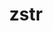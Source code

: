 ---
title: "zstr"
layout: cache
categories: [package, develop]
meta: {"versions": ["1.0.7"], "compilers": ["gcc@=11.4.0", "gcc@=7.5.0", "gcc@=9.4.0", "oneapi@=2023.2.0", "oneapi@=2024.0.0"], "oss": ["ubuntu18.04", "ubuntu20.04", "ubuntu22.04"], "platforms": ["linux"], "targets": ["aarch64", "neoverse_v1", "neoverse_v2", "ppc64le", "x86_64_v3"], "stacks": ["e4s", "e4s-aarch64", "e4s-neoverse-v2", "e4s-neoverse_v1", "e4s-oneapi", "e4s-power", "radiuss", "root"], "num_specs": 8, "num_specs_by_stack": {"radiuss": 1, "root": 8, "e4s-neoverse_v1": 1, "e4s-power": 1, "e4s": 1, "e4s-oneapi": 2, "e4s-aarch64": 1, "e4s-neoverse-v2": 1}}
spec_details: [{"hash": "ou536e26js7vsuyxcawurg6axvsgkbeg", "compiler": "gcc@=7.5.0", "versions": ["1.0.7"], "os": "ubuntu18.04", "platform": "linux", "target": "x86_64_v3", "variants": ["build_system=generic"], "stacks": ["radiuss", "root"], "size": "-", "tarball": "https://binaries.spack.io/develop/build_cache/linux-ubuntu18.04-x86_64_v3/gcc-7.5.0/zstr-1.0.7/linux-ubuntu18.04-x86_64_v3-gcc-7.5.0-zstr-1.0.7-ou536e26js7vsuyxcawurg6axvsgkbeg.spack"}, {"hash": "zkv6e24echrwe6csax3lorgf6izyss3l", "compiler": "gcc@=11.4.0", "versions": ["1.0.7"], "os": "ubuntu20.04", "platform": "linux", "target": "neoverse_v1", "variants": ["build_system=generic"], "stacks": ["root", "e4s-neoverse_v1"], "size": "-", "tarball": "https://binaries.spack.io/develop/build_cache/linux-ubuntu20.04-neoverse_v1/gcc-11.4.0/zstr-1.0.7/linux-ubuntu20.04-neoverse_v1-gcc-11.4.0-zstr-1.0.7-zkv6e24echrwe6csax3lorgf6izyss3l.spack"}, {"hash": "rezyfwkewlnwuyvmwwiwjdtvfozfetf7", "compiler": "gcc@=9.4.0", "versions": ["1.0.7"], "os": "ubuntu20.04", "platform": "linux", "target": "ppc64le", "variants": ["build_system=generic"], "stacks": ["root", "e4s-power"], "size": "-", "tarball": "https://binaries.spack.io/develop/build_cache/linux-ubuntu20.04-ppc64le/gcc-9.4.0/zstr-1.0.7/linux-ubuntu20.04-ppc64le-gcc-9.4.0-zstr-1.0.7-rezyfwkewlnwuyvmwwiwjdtvfozfetf7.spack"}, {"hash": "ntyizbhxkvz4phcgqh3siwseoybghhl5", "compiler": "gcc@=11.4.0", "versions": ["1.0.7"], "os": "ubuntu20.04", "platform": "linux", "target": "x86_64_v3", "variants": ["build_system=generic"], "stacks": ["e4s", "root"], "size": "-", "tarball": "https://binaries.spack.io/develop/build_cache/linux-ubuntu20.04-x86_64_v3/gcc-11.4.0/zstr-1.0.7/linux-ubuntu20.04-x86_64_v3-gcc-11.4.0-zstr-1.0.7-ntyizbhxkvz4phcgqh3siwseoybghhl5.spack"}, {"hash": "455ytd5wbkqjg22mxz7h7wmatx32zykw", "compiler": "oneapi@=2023.2.0", "versions": ["1.0.7"], "os": "ubuntu20.04", "platform": "linux", "target": "x86_64_v3", "variants": ["build_system=generic"], "stacks": ["root", "e4s-oneapi"], "size": "-", "tarball": "https://binaries.spack.io/develop/build_cache/linux-ubuntu20.04-x86_64_v3/oneapi-2023.2.0/zstr-1.0.7/linux-ubuntu20.04-x86_64_v3-oneapi-2023.2.0-zstr-1.0.7-455ytd5wbkqjg22mxz7h7wmatx32zykw.spack"}, {"hash": "uzferlw7qto4xxl5fd34jtygliynvmbm", "compiler": "gcc@=11.4.0", "versions": ["1.0.7"], "os": "ubuntu22.04", "platform": "linux", "target": "aarch64", "variants": ["build_system=generic"], "stacks": ["root", "e4s-aarch64"], "size": "-", "tarball": "https://binaries.spack.io/develop/build_cache/linux-ubuntu22.04-aarch64/gcc-11.4.0/zstr-1.0.7/linux-ubuntu22.04-aarch64-gcc-11.4.0-zstr-1.0.7-uzferlw7qto4xxl5fd34jtygliynvmbm.spack"}, {"hash": "mowqsbn45fgyrjq23cjbe5v5w2nrge6p", "compiler": "gcc@=11.4.0", "versions": ["1.0.7"], "os": "ubuntu22.04", "platform": "linux", "target": "neoverse_v2", "variants": ["build_system=generic"], "stacks": ["root", "e4s-neoverse-v2"], "size": "-", "tarball": "https://binaries.spack.io/develop/build_cache/linux-ubuntu22.04-neoverse_v2/gcc-11.4.0/zstr-1.0.7/linux-ubuntu22.04-neoverse_v2-gcc-11.4.0-zstr-1.0.7-mowqsbn45fgyrjq23cjbe5v5w2nrge6p.spack"}, {"hash": "jzlwlwatkm6ksckjtyc3w2a3lzzbw6j2", "compiler": "oneapi@=2024.0.0", "versions": ["1.0.7"], "os": "ubuntu22.04", "platform": "linux", "target": "x86_64_v3", "variants": ["build_system=generic"], "stacks": ["root", "e4s-oneapi"], "size": "-", "tarball": "https://binaries.spack.io/develop/build_cache/linux-ubuntu22.04-x86_64_v3/oneapi-2024.0.0/zstr-1.0.7/linux-ubuntu22.04-x86_64_v3-oneapi-2024.0.0-zstr-1.0.7-jzlwlwatkm6ksckjtyc3w2a3lzzbw6j2.spack"}]
---